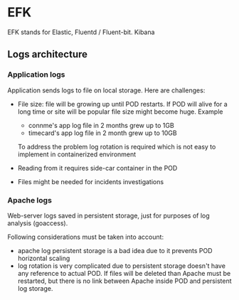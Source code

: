 # EFK

EFK stands for Elastic, Fluentd / Fluent-bit. Kibana

## Logs architecture

### Application logs

Application sends logs to file on local storage. Here are challenges:

*   File size: file will be growing up until POD restarts. If POD will alive for a long time or site will be popular file size might become huge. Example

    * connme's app log file in 2 months grew up to 1GB
    * timecard's app log file in 2 month grew up to 10GB

    To address the problem log rotation is required which is not easy to implement in containerized environment
* Reading from it requires side-car container in the POD
* Files might be needed for incidents investigations

### Apache logs

Web-server logs saved in persistent storage, just for purposes of log analysis (goaccess).

Following considerations must be taken into account:

* apache log persistent storage is a bad idea due to it prevents POD horizontal scaling
* log rotation is very complicated due to persistent storage doesn't have any reference to actual POD. If files will be deleted than Apache must be restarted, but there is no link between Apache inside POD and persistent log storage.
